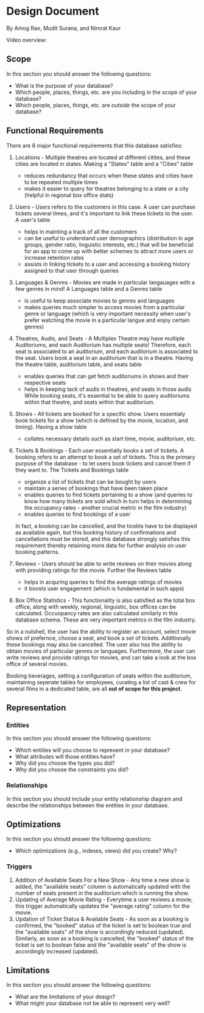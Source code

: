 # Design Document

By Amog Rao, Mudit Surana, and Nimrat Kaur

Video overview: <URL HERE>

## Scope

In this section you should answer the following questions:

* What is the purpose of your database?
* Which people, places, things, etc. are you including in the scope of your database?
* Which people, places, things, etc. are *outside* the scope of your database?

## Functional Requirements

There are 8 major functional requirements that this database satisfies:
1) Locations - Multiple theatres are located at different citites, and these cities are located in states. Making a "States" table and a "Cities" table
    - reduces redundancy that occurs when these states and cities have to be repeated multiple times
    - makes it easier to query for theatres belonging to a state or a city (helpful in regional box office stats)

2) Users - Users refers to the customers in this case. A user can purchase tickets several times, and it's important to link these tickets to the user. A user's table
    - helps in mainting a track of all the customers
    - can be useful to understand user demographics (distribution in age groups, gender ratio, linguistic interests, etc.) that will be beneficial for an app to come up with better schemes to attract more users or increase retention rates
    - assists in linking tickets to a user and accessing a booking history assigned to that user through queries

3) Languages & Genres - Movies are made in particular langauages with a few genres in mind! A Languages table and a Genres table
    - is useful to keep associate movies to genres and languages
    - makes queries much simpler to access movies from a particular genre or language (which is very important necessity when user's prefer watching the movie in a particular langue and enjoy certain genres)

4) Theatres, Audis, and Seats - A Multiplex Theatre may have multiple Auditoriums, and each Auditorium has multiple seats! Therefore, each seat is associated to an auditorium, and each auditorium is associated to the seat. Users book a seat in an auditorium that is in a theatre. Having the theatre table, auditorium table, and seats table
    - enables queries that can get fetch auditoriums in shows and their respective seats
    - helps in keeping tack of audis in theatres, and seats in those audis
    While booking seats, it's essential to be able to query auditoriums within that theatre, and seats within that auditorium.

5) Shows - All tickets are booked for a specific show. Users essentialy book tickets for a show (which is defined by the movie, location, and timing). Having a show table
    - collates necessary details such as start time, movie, auditorium, etc. 
  
6) Tickets & Bookings - Each user essentially books a set of tickets. A booking refers to an attempt to book a set of tickets. This is the primary purpose of the database - to let users book tickets and cancel them if they want to. The Tickets and Bookings table
    - organize a list of tickets that can be bought by users
    - maintain a series of bookings that have been taken place
    - enables queries to find tickets pertaining to a show (and queries to know how many tickets are sold which in turn helps in determining the occupancy rates - another crucial metric in the film industry)
    - enables queries to find bookings of a user

    In fact, a booking can be cancelled, and the ticekts have to be displayed as available again, but this booking history of confirmations and cancellations must be stored, and this database strongly satisfies this requirement thereby retaining more data for further analysis on user booking patterns.

7) Reviews - Users should be able to write reviews on their movies along with providing ratings for the movie. Further the Reviews table
   - helps in acquring queries to find the average ratings of movies
   - it boosts user engagement (which is fundamental in such apps)

8) Box Office Statistics - This functionality is also satisfied as the total box office, along with weekly, regional, linguistic, box offices can be calculated. Occuopancy rates are also calculated similarly in this database schema. These are very important metrics in the film industry.

So in a nutshell, the user has the ability to register an account, select movie shows of prefernce, choose a seat, and book a set of tickets. Additionally these bookings may also be cancelled. The user also has the ability to obtain movies of particular genres or languages. Furthermore, the user can write reviews and provide ratings for movies, and can take a look at the box office of several movies.

Booking beverages, setting a configuration of seats within the auditorium, maintaining seperate tables for employees, curating a list of cast & crew for several films in a dedicated table, are all **out of scope for this project**.

## Representation

### Entities

In this section you should answer the following questions:

* Which entities will you choose to represent in your database?
* What attributes will those entities have?
* Why did you choose the types you did?
* Why did you choose the constraints you did?

### Relationships

In this section you should include your entity relationship diagram and describe the relationships between the entities in your database.

## Optimizations

In this section you should answer the following questions:

* Which optimizations (e.g., indexes, views) did you create? Why?

### Triggers
1) Addition of Available Seats For a New Show - Any time a new show is added, the "available seats" column is automatically updated with the number of seats present in the auditorium which is running the show.
2) Updating of Average Movie Rating - Everytime a user reviews a movie, this trigger automatically updates the "average rating" column for the movie.
3) Updation of Ticket Status & Available Seats - As soon as a booking is confirmed, the "booked" status of the ticket is set to boolean true and the "available seats" of the show is accordingly reduced (updated). Similarly, as soon as a booking is cancelled, the "booked" status of the ticket is set to boolean false and the "available seats" of the show is accordingly increased (updated).

## Limitations

In this section you should answer the following questions:

* What are the limitations of your design?
* What might your database not be able to represent very well?
